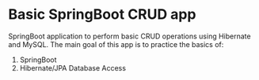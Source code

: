 # Basic SpringBoot CRUD app

SpringBoot application to perform basic CRUD operations using Hibernate and MySQL.
The main goal of this app is to practice the basics of:
1. SpringBoot
2. Hibernate/JPA Database Access
